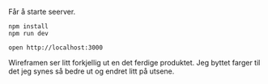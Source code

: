 Får å starte seerver.
```
npm install
npm run dev
```

```
open http://localhost:3000
```





Wireframen ser litt forkjellig ut en det ferdige produktet. 
Jeg byttet farger til det jeg synes så bedre ut og endret litt på utsene.
